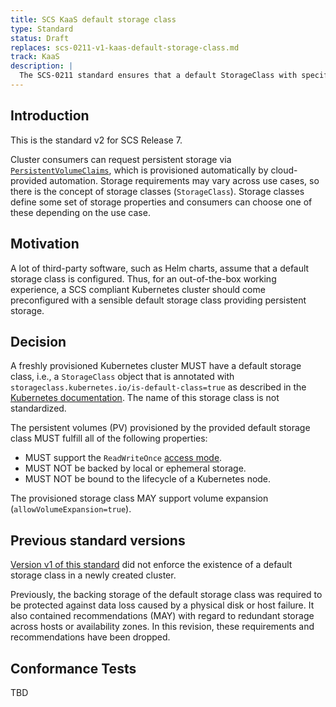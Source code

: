 ```yaml
---
title: SCS KaaS default storage class
type: Standard
status: Draft
replaces: scs-0211-v1-kaas-default-storage-class.md 
track: KaaS
description: |
  The SCS-0211 standard ensures that a default StorageClass with specific characteristics is available to KaaS users.
---
```


## Introduction

This is the standard v2 for SCS Release 7.

Cluster consumers can request persistent storage via [`PersistentVolumeClaims`][k8s-pvc], which is provisioned
automatically by cloud-provided automation.
Storage requirements may vary across use cases, so there is the concept of storage classes (`StorageClass`).
Storage classes define some set of storage properties and consumers can choose one of these depending on the use case.

## Motivation

A lot of third-party software, such as Helm charts, assume that a default storage class is configured.
Thus, for an out-of-the-box working experience, a SCS compliant Kubernetes cluster should come
preconfigured with a sensible default storage class providing persistent storage.

## Decision

A freshly provisioned Kubernetes cluster MUST have a default storage class, i.e., a `StorageClass`
object that is annotated with `storageclass.kubernetes.io/is-default-class=true` as described in the
[Kubernetes documentation][k8s-default-sc].
The name of this storage class is not standardized.

The persistent volumes (PV) provisioned by the provided default storage class MUST fulfill all
of the following properties:

- MUST support the `ReadWriteOnce` [access mode][k8s-accessmode].
- MUST NOT be backed by local or ephemeral storage.
- MUST NOT be bound to the lifecycle of a Kubernetes node.

The provisioned storage class MAY support volume expansion (`allowVolumeExpansion=true`).

## Previous standard versions

[Version v1 of this standard](scs-0211-v1-kaas-default-storage-class.md) did not enforce the
existence of a default storage class in a newly created cluster.

Previously, the backing storage of the default storage class was required to be protected
against data loss caused by a physical disk or host failure.
It also contained recommendations (MAY) with regard to redundant storage across hosts
or availability zones.
In this revision, these requirements and recommendations have been dropped.

## Conformance Tests

TBD

[k8s-pvc]: https://kubernetes.io/docs/concepts/storage/persistent-volumes/#persistentvolumeclaims
[k8s-default-sc]: https://kubernetes.io/docs/tasks/administer-cluster/change-default-storage-class/
[k8s-accessmode]: https://kubernetes.io/docs/concepts/storage/persistent-volumes/#access-modes
